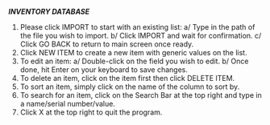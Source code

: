 ***INVENTORY DATABASE***

1. Please click IMPORT to start with an existing list:
    a/ Type in the path of the file you wish to import.
    b/ Click IMPORT and wait for confirmation.
    c/ Click GO BACK to return to main screen once ready.
2. Click NEW ITEM to create a new item with generic values on the list.
3. To edit an item:
    a/ Double-click on the field you wish to edit.
    b/ Once done, hit Enter on your keyboard to save changes.
4. To delete an item, click on the item first then click DELETE ITEM.   
5. To sort an item, simply click on the name of the column to sort by.
6. To search for an item, click on the Search Bar at the top right and type in a name/serial number/value.
7. Click X at the top right to quit the program.
